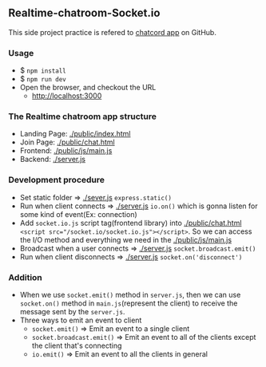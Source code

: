 Realtime-chatroom-Socket.io
----
This side project practice is refered to [chatcord app](https://github.com/bradtraversy/chatcord) on GitHub.

### Usage
- $ `npm install`
- $ `npm run dev`
- Open the browser, and checkout the URL
  + [http://localhost:3000](http://localhost:3000)

### The Realtime chatroom app structure
- Landing Page: [./public/index.html](./public/index.html)
- Join Page: [./public/chat.html](./public/chat.html)
- Frontend: [./public/js/main.js](./public/js/main.js)
- Backend: [./server.js](./server.js)

### Development procedure
- Set static folder => [./sever.js](./server.js) `express.static()`
- Run when client connects => [./server.js](./server.js) `io.on()` which is gonna listen for some kind of event(Ex: connection)
- Add `socket.io.js` script tag(frontend library) into [./public/chat.html](./public/chat.html) `<script src="/socket.io/socket.io.js"></script>`. So we can access the I/O method and everything we need in the [./public/js/main.js](./public/js/main.js)
- Broadcast when a user connects => [./server.js](./server.js) `socket.broadcast.emit()`
- Run when client disconnects => [./server.js](./server.js) `socket.on('disconnect')`





### Addition
- When we use `socket.emit()` method in `server.js`, then we can use `socket.on()` method in `main.js`(represent the client) to receive the message sent by the `server.js`.
- Three ways to emit an event to client
  + `socket.emit()` => Emit an event to a single client
  + `socket.broadcast.emit()` => Emit an event to all of the clients except the client that's connecting
  + `io.emit()` => Emit an event to all the clients in general